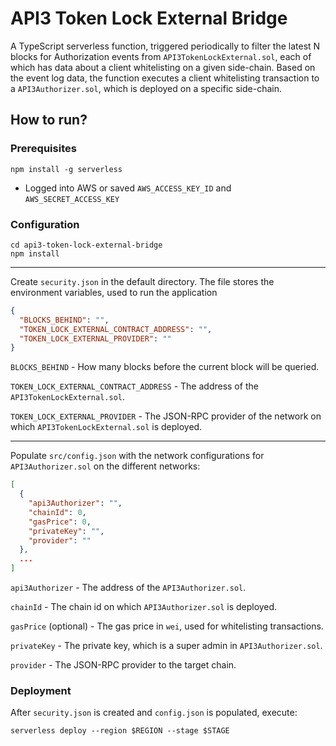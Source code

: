 # API3 Token Lock External Bridge
A TypeScript serverless function, triggered periodically to filter the latest N blocks for
Authorization events from `API3TokenLockExternal.sol`, each of which has data about a client whitelisting on a given side-chain.
Based on the event log data, the function executes a client whitelisting transaction to a `API3Authorizer.sol`, which is deployed on a specific side-chain.

## How to run?

### Prerequisites

```
npm install -g serverless
```

* Logged into AWS or saved `AWS_ACCESS_KEY_ID` and `AWS_SECRET_ACCESS_KEY`

### Configuration

```
cd api3-token-lock-external-bridge
npm install
```

---

Create `security.json` in the default directory. The file stores the environment variables, used to run the application
```json
{
  "BLOCKS_BEHIND": "",
  "TOKEN_LOCK_EXTERNAL_CONTRACT_ADDRESS": "",
  "TOKEN_LOCK_EXTERNAL_PROVIDER": ""
}
```

`BLOCKS_BEHIND` - How many blocks before the current block will be queried.

`TOKEN_LOCK_EXTERNAL_CONTRACT_ADDRESS` - The address of the `API3TokenLockExternal.sol`.

`TOKEN_LOCK_EXTERNAL_PROVIDER` - The JSON-RPC provider of the network on which `API3TokenLockExternal.sol` is deployed.


---

Populate `src/config.json` with the network configurations for `API3Authorizer.sol` on the different networks:

```json
[
  {
    "api3Authorizer": "",
    "chainId": 0,
    "gasPrice": 0,
    "privateKey": "",
    "provider": ""
  },
  ...
]
```

`api3Authorizer` - The address of the `API3Authorizer.sol`.

`chainId` - The chain id on which `API3Authorizer.sol` is deployed.

`gasPrice` (optional) - The gas price in `wei`, used for whitelisting transactions.

`privateKey` - The private key, which is a super admin in `API3Authorizer.sol`.

`provider` - The JSON-RPC provider to the target chain.

### Deployment

After `security.json` is created and `config.json` is populated, execute:
```
serverless deploy --region $REGION --stage $STAGE
```
